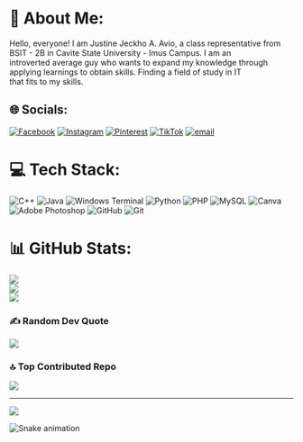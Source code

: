 # 💫 About Me:
Hello, everyone! I am Justine Jeckho A. Avio, a class representative from BSIT - 2B in Cavite State University - Imus Campus. I am an<br>introverted average guy who wants to expand my knowledge through applying learnings to obtain skills. Finding a field of study in IT <br>that fits to my skills.


## 🌐 Socials:
[![Facebook](https://img.shields.io/badge/Facebook-%231877F2.svg?logo=Facebook&logoColor=white)](https://facebook.com/@jeckho.avio.5) [![Instagram](https://img.shields.io/badge/Instagram-%23E4405F.svg?logo=Instagram&logoColor=white)](https://instagram.com/@jex_issocool) [![Pinterest](https://img.shields.io/badge/Pinterest-%23E60023.svg?logo=Pinterest&logoColor=white)](https://pinterest.com/@tragicscence) [![TikTok](https://img.shields.io/badge/TikTok-%23000000.svg?logo=TikTok&logoColor=white)](https://tiktok.com/@@tragicscence) [![email](https://img.shields.io/badge/Email-D14836?logo=gmail&logoColor=white)](mailto:justinejeckhoavio@gmail.com) 

# 💻 Tech Stack:
![C++](https://img.shields.io/badge/c++-%2300599C.svg?style=for-the-badge&logo=c%2B%2B&logoColor=white) ![Java](https://img.shields.io/badge/java-%23ED8B00.svg?style=for-the-badge&logo=openjdk&logoColor=white) ![Windows Terminal](https://img.shields.io/badge/Windows%20Terminal-%234D4D4D.svg?style=for-the-badge&logo=windows-terminal&logoColor=white) ![Python](https://img.shields.io/badge/python-3670A0?style=for-the-badge&logo=python&logoColor=ffdd54) ![PHP](https://img.shields.io/badge/php-%23777BB4.svg?style=for-the-badge&logo=php&logoColor=white) ![MySQL](https://img.shields.io/badge/mysql-4479A1.svg?style=for-the-badge&logo=mysql&logoColor=white) ![Canva](https://img.shields.io/badge/Canva-%2300C4CC.svg?style=for-the-badge&logo=Canva&logoColor=white) ![Adobe Photoshop](https://img.shields.io/badge/adobe%20photoshop-%2331A8FF.svg?style=for-the-badge&logo=adobe%20photoshop&logoColor=white) ![GitHub](https://img.shields.io/badge/github-%23121011.svg?style=for-the-badge&logo=github&logoColor=white) ![Git](https://img.shields.io/badge/git-%23F05033.svg?style=for-the-badge&logo=git&logoColor=white)
# 📊 GitHub Stats:
![](https://github-readme-stats.vercel.app/api?username=JustineAvio&theme=dark&hide_border=false&include_all_commits=false&count_private=true)<br/>
![](https://nirzak-streak-stats.vercel.app/?user=JustineAvio&theme=dark&hide_border=false)<br/>
![](https://github-readme-stats.vercel.app/api/top-langs/?username=JustineAvio&theme=dark&hide_border=false&include_all_commits=false&count_private=true&layout=compact)

### ✍️ Random Dev Quote
![](https://quotes-github-readme.vercel.app/api?type=horizontal&theme=radical)

### 🔝 Top Contributed Repo
![](https://github-contributor-stats.vercel.app/api?username=JustineAvio&limit=5&theme=dark&combine_all_yearly_contributions=true)

---
[![](https://visitcount.itsvg.in/api?id=JustineAvio&icon=3&color=13)](https://visitcount.itsvg.in)

<img src="https://raw.githubusercontent.com/maurodesouza/maurodesouza/output/snake.svg" alt="Snake animation" />

<!-- Proudly created with GPRM ( https://gprm.itsvg.in ) -->
